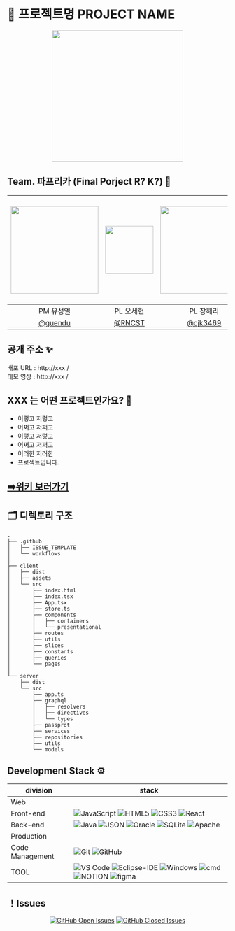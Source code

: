 <h1 title>👋 프로젝트명 PROJECT NAME </h1>


<p align="center">
<img src="https://user-images.githubusercontent.com/76672259/120166994-2d5da100-c238-11eb-9871-bf15c8470cea.png" width=300>
</p>


</div>

## Team. 파프리카 (Final Porject R? K?) 🎲



|<img width=200 src="https://media.giphy.com/media/pOKrXLf9N5g76/giphy.gif"/>|<img src="https://media.giphy.com/media/2uxqZNcoAxujRtJ0ET/giphy.gif" height=110/>|<img src="https://media.giphy.com/media/905GG7MjDw61q/giphy.gif" width=200/>|<img src="https://media.giphy.com/media/ZErseTwcpamCiDlaHK/giphy.gif" width=110/>|<img src="https://media.giphy.com/media/2IGcITcJg09VK/giphy.gif" width=200px/>|<img src="https://media.giphy.com/media/UCprsZ3qxwzPa/giphy.gif" width=240/>|<img src="https://media.giphy.com/media/xT1XGzXhVgWRLN1Cco/giphy.gif" width=200/>|
|:-:|:-:|:-:|:-:|:-:|:-:|:-:|
|PM 유성열|PL 오세현|PL 장해리|PL 노상문|CREW 최진규|CREW 강찬영|CREW 박정호|
| [@guendu](https://github.com/guendu) | [@RNCST](https://github.com/RNCST) | [@cjk3469](https://github.com/cjk3469) | [@kangchanyoung](https://github.com/KANGCHANYOUNG) | [@haeri1127](https://github.com/haeri1127) | [@RohSMoon](https://github.com/RohSMoon) | [@kappleword](https://github.com/kappleword)




## 공개 주소 ✨

배포 URL : http://xxx /<br>
데모 영상 : http://xxx / 


## XXX 는 어떤 프로젝트인가요? 🐥
- 이렇고 저렇고
- 어쩌고 저쩌고
- 이렇고 저렇고
- 어쩌고 저쩌고
- 이러한 저러한
- 프로젝트입니다.

## [➡️위키 보러가기 ](https://github.com/geundu/KOSMO80_FINAL/wiki)




## 🗂 디렉토리 구조

```text
.
├── .github
│   ├── ISSUE_TEMPLATE
│   └── workflows
│
├── client
│   ├── dist
│   ├── assets
│   └── src
│       ├── index.html
│       ├── index.tsx
│       ├── App.tsx
│       ├── store.ts
│       ├── components
│       │   ├── containers
│       │   └── presentational
│       ├── routes
│       ├── utils
│       ├── slices
│       ├── constants
│       ├── queries
│       └── pages
│
└── server
    ├── dist
    └── src
        ├── app.ts
        ├── graphql
        │   ├── resolvers
        │   ├── directives
        │   └── types
        ├── passprot
        ├── services
        ├── repositories
        ├── utils
        └── models
```

## Development Stack ⚙️

| division        | stack                             |
| --------------- | --------------------------------- |
| Web             |         |
| Front-end       | ![JavaScript](https://img.shields.io/badge/-JavaScript-%23F7DF1C?style=flat-square&logo=javascript&logoColor=000000&labelColor=%23F7DF1C&color=%23FFCE5A) ![HTML5](https://img.shields.io/badge/-HTML5-%23E44D27?style=flat-square&logo=html5&logoColor=ffffff) ![CSS3](https://img.shields.io/badge/-CSS3-%231572B6?style=flat-square&logo=css3) ![React](https://img.shields.io/badge/-React-61DAFB?style=flat-square&logo=react&logoColor=ffffff) |
| Back-end        | ![Java](http://img.shields.io/badge/-Java-5B4638?style=flat-square&logo=java&logoColor=ffffff) ![JSON](https://img.shields.io/badge/-JSON-000000?style=flat-square&logo=JSON) ![Oracle](https://img.shields.io/badge/-Oracle-F80000?style=flat-square&logo=Oracle) ![SQLite](https://img.shields.io/badge/-Toad_For_Oracle-003B57?style=flat-square&logo=SQLite) ![Apache](https://img.shields.io/badge/-Apache_Tomcat-F8DC75?style=flat-square&logo=Apache_Tomcat)|
| Production      | |
| Code Management | ![Git](https://img.shields.io/badge/-Git-%23F05032?style=flat-square&logo=git&logoColor=%23ffffff) ![GitHub](https://img.shields.io/badge/-GitHub-181717?style=flat-square&logo=github)|
| TOOL            | ![VS Code](http://img.shields.io/badge/-VS%20Code-007ACC?style=flat-square&logo=visual-studio-code&logoColor=ffffff) ![Eclipse-IDE](http://img.shields.io/badge/-Eclipse-2C2255?style=flat-square&logo=eclipse&logoColor=ffffff) ![Windows](http://img.shields.io/badge/-Windows-0078D6?style=flat-square&logo=windows&logoColor=ffffff) ![cmd](http://img.shields.io/badge/-cmder-5391FE?style=flat-square&logo=powershell&logoColor=ffffff) ![NOTION](https://img.shields.io/badge/-Notion-000000?style=flat-square&logo=Notion) ![figma](https://img.shields.io/badge/-Figma-F24E1E?style=flat-square&logo=figma.svg) |

## ！Issues

<div align="center">
  
[![GitHub Open Issues](https://img.shields.io/github/issues-raw/geundu/KOSMO80_FINAL?color=green)](https://github.com/geundu/KOSMO80_FINAL/issues)
[![GitHub Closed Issues](https://img.shields.io/github/issues-closed-raw/geundu/KOSMO80_FINAL?color=red)](https://github.com/geundu/KOSMO80_FINAL/issues)

